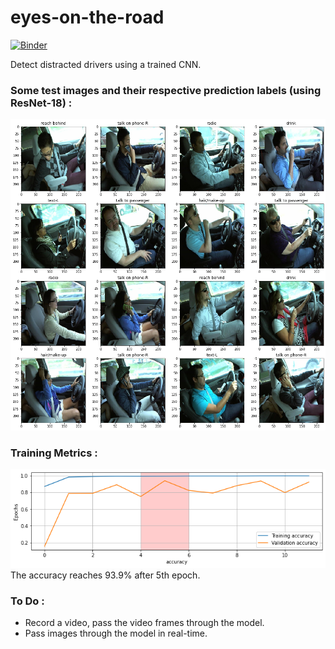 # eyes-on-the-road
[![Binder](https://camo.githubusercontent.com/bfeb5472ee3df9b7c63ea3b260dc0c679be90b97/68747470733a2f2f696d672e736869656c64732e696f2f62616467652f72656e6465722d6e627669657765722d6f72616e67652e7376673f636f6c6f72423d66333736323626636f6c6f72413d346434643464)](https://nbviewer.jupyter.org/github/Mainakdeb/eyes-on-the-road/tree/master/)

Detect distracted drivers using a trained CNN.

### Some test images and their respective prediction labels (using ResNet-18) :

<img src="https://github.com/Mainakdeb/eyes-on-the-road/blob/master/images/resnet18_preds2.png" width="610">

### Training Metrics :

<img src="https://github.com/Mainakdeb/eyes-on-the-road/blob/master/images/accuracy_plot_res18.png" width="610">
The accuracy reaches 93.9% after 5th epoch.

### To Do :
* Record a video, pass the video frames through the model.
* Pass images through the model in real-time.
